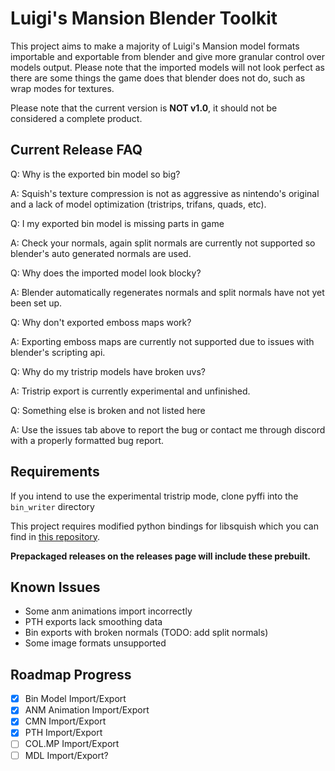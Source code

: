 # Luigi's Mansion Blender Toolkit

This project aims to make a majority of Luigi's Mansion model formats importable and exportable from blender and give more granular control
over models output. Please note that the imported models will not look perfect as there are some things the game does that blender does not do, such as wrap modes for textures.

Please note that the current version is **NOT v1.0**, it should not be considered a complete product.

## Current Release FAQ
Q: Why is the exported bin model so big?

A: Squish's texture compression is not as aggressive as nintendo's original and a lack of model optimization (tristrips, trifans, quads, etc).


Q: I my exported bin model is missing parts in game

A: Check your normals, again split normals are currently not supported so blender's auto generated normals are used.
    

Q: Why does the imported model look blocky?

A: Blender automatically regenerates normals and split normals have not yet been set up.
    

Q: Why don't exported emboss maps work?

A: Exporting emboss maps are currently not supported due to issues with blender's scripting api.


Q: Why do my tristrip models have broken uvs?

A: Tristrip export is currently experimental and unfinished.


Q: Something else is broken and not listed here

A: Use the issues tab above to report the bug or contact me through discord with a properly formatted bug report.


## Requirements
If you intend to use the experimental tristrip mode, clone pyffi into the `bin_writer` directory

This project requires modified python bindings for libsquish which you can find in [this repository](https://github.com/SpaceCats64/BinConv2).

**Prepackaged releases on the releases page will include these prebuilt.**

## Known Issues
- Some anm animations import incorrectly
- PTH exports lack smoothing data
- Bin exports with broken normals (TODO: add split normals)
- Some image formats unsupported

## Roadmap Progress
- [x] Bin Model Import/Export
- [x] ANM Animation Import/Export
- [x] CMN Import/Export
- [X] PTH Import/Export
- [ ] COL.MP Import/Export
- [ ] MDL Import/Export?
